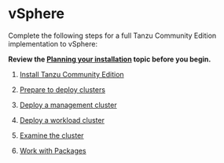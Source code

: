 # vSphere

Complete the following steps for a full Tanzu Community Edition implementation to vSphere:

**Review the [Planning your installation](installation-planning.md) topic before you begin.**

1. [Install Tanzu Community Edition](cli-installation)

1. [Prepare to deploy clusters](vsphere)

1. [Deploy a management cluster](vsphere-install-mgmt)

1. [Deploy a workload cluster](workload-clusters)

1. [Examine the cluster](verify-deployment)

1. [Work with Packages](package-management)
